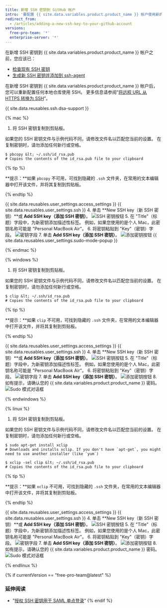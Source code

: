 ```yaml
---
title: 新增 SSH 密钥到 GitHub 帐户
intro: '要配置 {{ site.data.variables.product.product_name }} 帐户使用新的（或现有）SSH 密钥，您还需要将其添加到 {{ site.data.variables.product.product_name }} 帐户。'
redirect_from:
  - /articles/adding-a-new-ssh-key-to-your-github-account
versions:
  free-pro-team: '*'
  enterprise-server: '*'
---
```


在新增 SSH 密钥到 {{ site.data.variables.product.product_name }} 帐户之前，您应该已：
* [检查现有 SSH 密钥](/articles/checking-for-existing-ssh-keys)
* [生成新 SSH 密钥并添加到 ssh-agent](/articles/generating-a-new-ssh-key-and-adding-it-to-the-ssh-agent)

在新增 SSH 密钥到 {{ site.data.variables.product.product_name }} 帐户后，您可以重新配置任何本地仓库使用 SSH。 更多信息请参阅“[将远程 URL 从 HTTPS 转换为 SSH](/articles/changing-a-remote-s-url/#switching-remote-urls-from-https-to-ssh)”。

{{ site.data.reusables.ssh.dsa-support }}

{% mac %}

1. 将 SSH 密钥复制到剪贴板。

  如果您的 SSH 密钥文件与示例代码不同，请修改文件名以匹配您当前的设置。 在复制密钥时，请勿添加任何新行或空格。

  ```shell
  $ pbcopy &lt; ~/.ssh/id_rsa.pub
  # Copies the contents of the id_rsa.pub file to your clipboard
  ```

  {% tip %}

  **提示：**如果 `pbcopy` 不可用，可找到隐藏的 `.ssh` 文件夹，在常用的文本编辑器中打开该文件，并将其复制到剪贴板。

  {% endtip %}

{{ site.data.reusables.user_settings.access_settings }}
{{ site.data.reusables.user_settings.ssh }}
4. 单击 **New SSH key（新 SSH 密钥）**或 **Add SSH key（添加 SSH 密钥）**。 ![SSH 密钥按钮](/assets/images/help/settings/ssh-add-ssh-key.png)
5. 在 "Title"（标题）字段中，为新密钥添加描述性标签。 例如，如果您使用的是个人 Mac，此密钥名称可能是 "Personal MacBook Air"。
6. 将密钥粘贴到 "Key"（密钥）字段。 ![密钥字段](/assets/images/help/settings/ssh-key-paste.png)
7. 单击 **Add SSH key（添加 SSH 密钥）**。 ![添加密钥按钮](/assets/images/help/settings/ssh-add-key.png)
{{ site.data.reusables.user_settings.sudo-mode-popup }}

{% endmac %}

{% windows %}

1. 将 SSH 密钥复制到剪贴板。

  如果您的 SSH 密钥文件与示例代码不同，请修改文件名以匹配您当前的设置。 在复制密钥时，请勿添加任何新行或空格。

  ```shell
  $ clip &lt; ~/.ssh/id_rsa.pub
  # Copies the contents of the id_rsa.pub file to your clipboard
  ```

  {% tip %}

  **提示：**如果 `clip` 不可用，可找到隐藏的 `.ssh` 文件夹，在常用的文本编辑器中打开该文件，并将其复制到剪贴板。

  {% endtip %}

{{ site.data.reusables.user_settings.access_settings }}
{{ site.data.reusables.user_settings.ssh }}
4. 单击 **New SSH key（新 SSH 密钥）**或 **Add SSH key（添加 SSH 密钥）**。 ![SSH 密钥按钮](/assets/images/help/settings/ssh-add-ssh-key.png)
5. 在 "Title"（标题）字段中，为新密钥添加描述性标签。 例如，如果您使用的是个人 Mac，此密钥名称可能是 "Personal MacBook Air"。
6. 将密钥粘贴到 "Key"（密钥）字段。 ![密钥字段](/assets/images/help/settings/ssh-key-paste.png)
7. 单击 **Add SSH key（添加 SSH 密钥）**。 ![添加密钥按钮](/assets/images/help/settings/ssh-add-key.png)
8. 如有提示，请确认您的 {{ site.data.variables.product.product_name }} 密码。 ![Sudo 模式对话框](/assets/images/help/settings/sudo_mode_popup.png)

{% endwindows %}

{% linux %}

1. 将 SSH 密钥复制到剪贴板。

  如果您的 SSH 密钥文件与示例代码不同，请修改文件名以匹配您当前的设置。 在复制密钥时，请勿添加任何新行或空格。

  ```shell
  $ sudo apt-get install xclip
  # Downloads and installs xclip. If you don't have `apt-get`, you might need to use another installer (like `yum`)

  $ xclip -sel clip &lt; ~/.ssh/id_rsa.pub
  # Copies the contents of the id_rsa.pub file to your clipboard
  ```
  {% tip %}

  **提示：**如果 `xclip` 不可用，可找到隐藏的 `.ssh` 文件夹，在常用的文本编辑器中打开该文件，并将其复制到剪贴板。

  {% endtip %}

{{ site.data.reusables.user_settings.access_settings }}
{{ site.data.reusables.user_settings.ssh }}
4. 单击 **New SSH key（新 SSH 密钥）**或 **Add SSH key（添加 SSH 密钥）**。 ![SSH 密钥按钮](/assets/images/help/settings/ssh-add-ssh-key.png)
5. 在 "Title"（标题）字段中，为新密钥添加描述性标签。 例如，如果您使用的是个人 Mac，此密钥名称可能是 "Personal MacBook Air"。
6. 将密钥粘贴到 "Key"（密钥）字段。 ![密钥字段](/assets/images/help/settings/ssh-key-paste.png)
7. 单击 **Add SSH key（添加 SSH 密钥）**。 ![添加密钥按钮](/assets/images/help/settings/ssh-add-key.png)
8. 如有提示，请确认您的 {{ site.data.variables.product.product_name }} 密码。 ![Sudo 模式对话框](/assets/images/help/settings/sudo_mode_popup.png)

{% endlinux %}

{% if currentVersion == "free-pro-team@latest" %}
### 延伸阅读

- "[授权 SSH 密钥用于 SAML 单点登录](/articles/authorizing-an-ssh-key-for-use-with-saml-single-sign-on)"
{% endif %}
